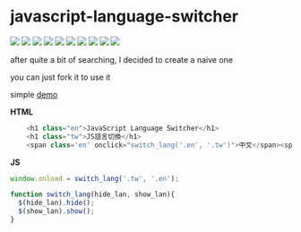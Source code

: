 # javascript-language-switcher
![](https://img.shields.io/github/license/chienhsiang-hung/javascript-language-switcher)
![](https://img.shields.io/github/languages/count/chienhsiang-hung/javascript-language-switcher)
![](https://img.shields.io/github/languages/top/chienhsiang-hung/javascript-language-switcher)
![](https://img.shields.io/website?url=https%3A%2F%2Fchienhsiang-hung.github.io%2Fjavascript-language-switcher%2F)
![](https://img.shields.io/github/deployments/chienhsiang-hung/javascript-language-switcher/github-pages)
![](https://img.shields.io/github/languages/code-size/chienhsiang-hung/javascript-language-switcher)
![](https://img.shields.io/github/repo-size/chienhsiang-hung/javascript-language-switcher)
![](https://img.shields.io/github/v/release/chienhsiang-hung/javascript-language-switcher?include_prereleases)
![](https://img.shields.io/github/discussions/chienhsiang-hung/javascript-language-switcher)
![](https://img.shields.io/github/checks-status/chienhsiang-hung/javascript-language-switcher/main)

after quite a bit of searching, I decided to create a naive one

you can just fork it to use it

simple [demo](https://chienhsiang-hung.github.io/javascript-language-switcher/)

**HTML**
```python
    <h1 class="en">JavaScript Language Switcher</h1>
    <h1 class="tw">JS語言切換</h1>
    <span class='en' onclick="switch_lang('.en', '.tw')">中文</span><span class='tw' onclick="switch_lang('.tw', '.en')">EN</span>
```
**JS**
```javascript
window.onload = switch_lang('.tw', '.en');

function switch_lang(hide_lan, show_lan){
  $(hide_lan).hide();
  $(show_lan).show();
}
```
